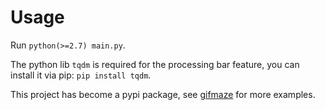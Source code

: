 # Usage

Run `python(>=2.7) main.py`.

The python lib `tqdm` is required for the processing bar feature, you can install it via pip: `pip install tqdm`.

This project has become a pypi package, see [gifmaze](https://github.com/neozhaoliang/gifmaze) for more examples.
